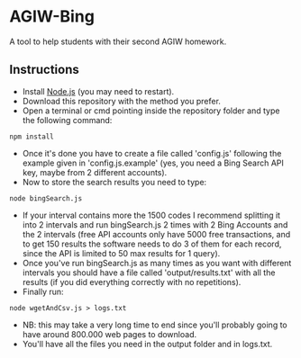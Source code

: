 # AGIW-Bing
A tool to help students with their second AGIW homework.

## Instructions
 * Install [Node.js](https://nodejs.org/) (you may need to restart).
 * Download this repository with the method you prefer. 
 * Open a terminal or cmd pointing inside the repository folder and type the following command:
 ```
 npm install
 ```
 * Once it's done you have to create a file called 'config.js' following the example given in 'config.js.example' (yes, you need a Bing Search API key, maybe from 2 different accounts).
 * Now to store the search results you need to type: 
 ```
 node bingSearch.js
 ```
 * If your interval contains more the 1500 codes I recommend splitting it into 2 intervals and run  bingSearch.js 2 times with 2 Bing Accounts and the 2 intervals (free API accounts only have 5000 free transactions, and to get 150 results the software needs to do 3 of them for each record, since the API is limited to 50 max results for 1 query).
 * Once you've run bingSearch.js as many times as you want with different intervals you should have a file called 'output/results.txt' with all the results (if you did everything correctly with no repetitions).
 * Finally run: 
 ```
 node wgetAndCsv.js > logs.txt
 ```
 * NB: this may take a very long time to end since you'll probably going to have around 800.000 web pages to download. 
 * You'll have all the files you need in the output folder and in logs.txt.

